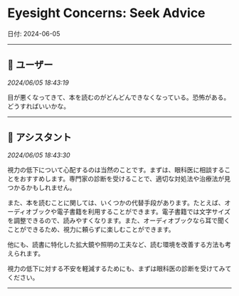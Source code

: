 # Eyesight Concerns: Seek Advice

日付: 2024-06-05

---

## 👤 ユーザー
*2024/06/05 18:43:19*

目が悪くなってきて、本を読むのがどんどんできなくなっている。恐怖がある。どうすればいいかな。

---

## 🤖 アシスタント
*2024/06/05 18:43:30*

視力の低下について心配するのは当然のことです。まずは、眼科医に相談することをおすすめします。専門家の診断を受けることで、適切な対処法や治療法が見つかるかもしれません。

また、本を読むことに関しては、いくつかの代替手段があります。たとえば、オーディオブックや電子書籍を利用することができます。電子書籍では文字サイズを調整できるので、読みやすくなります。また、オーディオブックなら耳で聞くことができるため、視力に頼らずに楽しむことができます。

他にも、読書に特化した拡大鏡や照明の工夫など、読む環境を改善する方法も考えられます。

視力の低下に対する不安を軽減するためにも、まずは眼科医の診断を受けてみてください。

---
